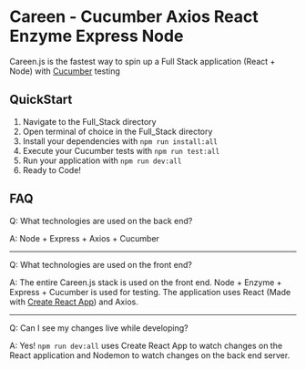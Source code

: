 # Careen - Cucumber Axios React Enzyme Express Node

Careen.js is the fastest way to spin up a Full Stack application (React + Node) with [Cucumber](https://docs.cucumber.io/guides/10-minute-tutorial/) testing 

## QuickStart
1. Navigate to the Full_Stack directory
2. Open terminal of choice in the Full_Stack directory
3. Install your dependencies with ```npm run install:all```
4. Execute your Cucumber tests with ```npm run test:all```
5. Run your application with ```npm run dev:all```
6. Ready to Code!

## FAQ


Q: What technologies are used on the back end?

A: Node + Express + Axios + Cucumber 

---

Q: What technologies are used on the front end?

A: The entire Careen.js stack is used on the front end. Node + Enzyme + Express + Cucumber is used for testing. The application uses React (Made with [Create React App](https://facebook.github.io/create-react-app/)) and Axios.

---
Q: Can I see my changes live while developing? 

A: Yes! ```npm run dev:all``` uses Create React App to watch changes on the React application and Nodemon to watch changes on the back end server.  